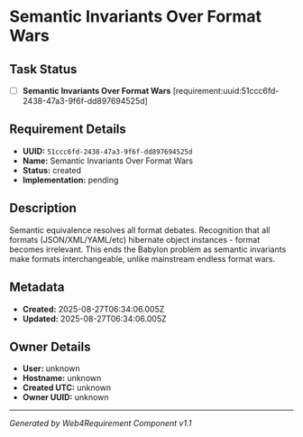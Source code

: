 # Semantic Invariants Over Format Wars

## Task Status
- [ ] **Semantic Invariants Over Format Wars** [requirement:uuid:51ccc6fd-2438-47a3-9f6f-dd897694525d]

## Requirement Details

- **UUID:** `51ccc6fd-2438-47a3-9f6f-dd897694525d`
- **Name:** Semantic Invariants Over Format Wars
- **Status:** created
- **Implementation:** pending

## Description

Semantic equivalence resolves all format debates. Recognition that all formats (JSON/XML/YAML/etc) hibernate object instances - format becomes irrelevant. This ends the Babylon problem as semantic invariants make formats interchangeable, unlike mainstream endless format wars.

## Metadata

- **Created:** 2025-08-27T06:34:06.005Z
- **Updated:** 2025-08-27T06:34:06.005Z

## Owner Details

- **User:** unknown
- **Hostname:** unknown
- **Created UTC:** unknown
- **Owner UUID:** unknown

---

*Generated by Web4Requirement Component v1.1*